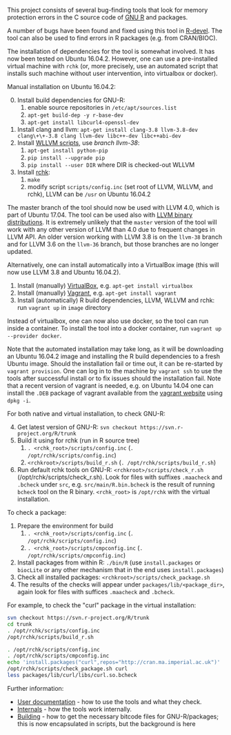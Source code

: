 
This project consists of several bug-finding tools that look for memory
protection errors in the C source code of [GNU
R](http://www.r-project.org/) and packages.  

A number of bugs have been found and fixed using this tool in
[R-devel](https://svn.r-project.org/R/trunk/).
The tool can also be used to find errors in R packages (e.g.  from
CRAN/BIOC).

The installation of dependencies for the tool is somewhat involved. It has
now been tested on Ubuntu 16.04.2. However, one can use a pre-installed virtual
machine with `rchk` (or, more precisely, use an automated script that
installs such machine without user intervention, into virtualbox or docker).

Manual installation on Ubuntu 16.04.2:

0. Install build dependencies for GNU-R:
	1. enable source repositories in `/etc/apt/sources.list`
	2. `apt-get build-dep -y r-base-dev`
	3. `apt-get install libcurl4-openssl-dev`
1. Install clang and llvm: `apt-get install clang-3.8 llvm-3.8-dev clang\+\+-3.8 clang llvm-dev libc++-dev libc++abi-dev`
2. Install [WLLVM scripts](https://github.com/travitch/whole-program-llvm), use *branch llvm-38*:
	1. `apt-get install python-pip`
	2. `pip install --upgrade pip`
	3. `pip install --user DIR` where DIR is checked-out WLLVM
3. Install [rchk](https://github.com/kalibera/rchk.git):
	1. `make`
	2. modify script `scripts/config.inc` (set root of LLVM, WLLVM, and rchk), LLVM can be `/usr` on Ubuntu 16.04.2

The master branch of the tool should now be used with LLVM 4.0, which is
part of Ubuntu 17.04. The tool can be used also with [LLVM binary distributions](http://llvm.org/releases/download.html).
It is extremely unlikely that the `master` version of the tool will work with any other
version of LLVM than 4.0 due to frequent changes in LLVM API.  An older
version working with LLVM 3.8 is on the `llvm-38` branch and for LLVM 3.6 on the `llvm-36`
branch, but those branches are no longer updated.

Alternatively, one can install automatically into a VirtualBox image (this
will now use LLVM 3.8 and Ubuntu 16.04.2).

1. Install (manually) [VirtualBox](https://www.virtualbox.org/wiki/Downloads), e.g. `apt-get install virtualbox`
2. Install (manually) [Vagrant](https://www.vagrantup.com/), e.g. `apt-get install vagrant`
3. Install (automatically) R build dependencies, LLVM, WLLVM and rchk: run `vagrant up` in `image` directory

Instead of virtualbox, one can now also use docker, so the tool can run inside
a container. To install the tool into a docker container, run
`vagrant up --provider docker`.

Note that the automated installation may take long, as it will be
downloading an Ubuntu 16.04.2 image and installing the R build dependencies
to a fresh Ubuntu image. Should the installation fail or time out, it can
be re-started by `vagrant provision`. One can log in to the machine by
`vagrant ssh` to use the tools after successful install or to fix issues
should the installation fail. Note that a recent version of vagrant is
needed, e.g. on Ubuntu 14.04 one can install the `.DEB` package of vagrant
available from the [vagrant website](https://www.vagrantup.com/downloads.html)
using `dpkg -i`.


For both native and virtual installation, to check GNU-R:

4. Get latest version of GNU-R: `svn checkout https://svn.r-project.org/R/trunk`
5. Build it using for rchk (run in R source tree)
	1. `. <rchk_root>/scripts/config.inc` (`. /opt/rchk/scripts/config.inc`)
	2. `<rchkroot>/scripts/build_r.sh` (`. /opt/rchk/scripts/build_r.sh`)
6. Run default rchk tools on GNU-R: `<rchkroot>/scripts/check_r.sh` (/opt/rchk/scripts/check_r.sh). Look for
files with suffixes `.maacheck` and `.bcheck` under `src`, e.g. 
`src/main/R.bin.bcheck` is the result of running `bcheck` tool on the R
binary. `<rchk_root>` is `/opt/rchk` with the virtual installation.

To check a package:

1. Prepare the environment for build
	1. `. <rchk_root>/scripts/config.inc` (`. /opt/rchk/scripts/config.inc`)
	2. `. <rchk_root>/scripts/cmpconfig.inc` (`. /opt/rchk/scripts/cmpconfig.inc`)
2. Install packages from within R: `./bin/R` (use `install.packages` or
`biocLite` or any other mechanism that in the end uses `install.packages`)
3. Check all installed packages: `<rchkroot>/scripts/check_package.sh`
4. The results of the checks will appear under `packages/lib/<package_dir>`,
again look for files with suffices `.maacheck` and `.bcheck`.

For example, to check the "curl" package in the virtual installation:

```bash
svn checkout https://svn.r-project.org/R/trunk
cd trunk
. /opt/rchk/scripts/config.inc
/opt/rchk/scripts/build_r.sh

. /opt/rchk/scripts/config.inc
. /opt/rchk/scripts/cmpconfig.inc
echo 'install.packages("curl",repos="http://cran.ma.imperial.ac.uk")' |  ./bin/R --slave
/opt/rchk/scripts/check_package.sh curl
less packages/lib/curl/libs/curl.so.bcheck
```

Further information:

* [User documentation](doc/USAGE.md) - how to use the tools and what they check.
* [Internals](doc/INTERNALS.md) - how the tools work internally.
* [Building](doc/BUILDING.md) - how to get the necessary bitcode files for GNU-R/packages; this is now encapsulated in scripts, but the background is here
